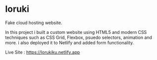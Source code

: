 # loruki
Fake cloud hosting website.

In this project i built a custom website using HTML5 and modern CSS techniques such as CSS Grid, Flexbox, psuedo selectors, animation and more.  i also deployed it to Netlify and added form functionality.

Live Site : https://lorukiku.netlify.app
